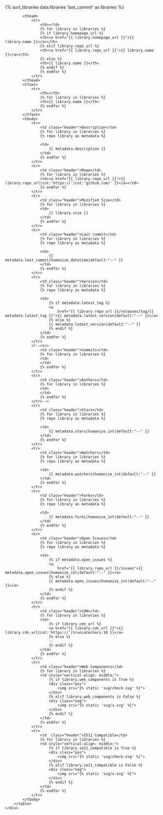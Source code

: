 <section class="section">
    <div class="table-container">
        <table class="table">
            {% sort_libraries data.libraries 'last_commit' as libraries %}

            <thead>
                <tr>
                    <td></td>
                    {% for library in libraries %}
                    {% if library.homepage_url %}
                    <th><a href="{{ library.homepage_url }}">{{ library.name }}</a></th>
                    {% elif library.repo_url %}
                    <th><a href="{{ library.repo_url }}">{{ library.name }}</a></th>
                    {% else %}
                    <th>{{ library.name }}</th>
                    {% endif %}
                    {% endfor %}
                </tr>
            </thead>
            <tfoot>
                <tr>
                    <th></th>
                    {% for library in libraries %}
                    <th>{{ library.name }}</th>
                    {% endfor %}
                </tr>
            </tfoot>
            <tbody>
                <tr>
                    <td class="header">Description</td>
                    {% for library in libraries %}
                    {% repo library as metadata %}
                    
                    <td>
                        {{ metadata.description }}
                    </td>
                    {% endfor %}
                </tr>
                <tr>
                    <td class="header">Repo</td>
                    {% for library in libraries %}
                    <td><a href="{{ library.repo_url }}">{{ library.repo_url|cut:'https://'|cut:'github.com/' }}</a></td>
                    {% endfor %}
                </tr>
                <tr>
                    <td class="header">Minified Size</td>
                    {% for library in libraries %}
                    <td>
                        {{ library.size }}
                    </td>
                    {% endfor %}
                </tr>
                <tr>
                    <td class="header">Last commit</td>
                    {% for library in libraries %}
                    {% repo library as metadata %}

                    <td>
                        {{ metadata.last_commit|humanize_datetime|default:"--" }}
                    </td>
                    {% endfor %}
                </tr>
                <tr>
                    <td class="header">Version</td>
                    {% for library in libraries %}
                    {% repo library as metadata %}

                    <td>
                        {% if metadata.latest_tag %}
                        <a
                            href="{{ library.repo_url }}/releases/tag/{{ metadata.latest_tag }}">{{ metadata.latest_version|default:"--" }}</a>
                        {% else %}
                        {{ metadata.latest_version|default:"--" }}
                        {% endif %}
                    </td>
                    {% endfor %}
                </tr>
                <!--<tr>
                    <td class="header">Commits</td>
                    {% for library in libraries %}
                    <td>
                    </td>
                    {% endfor %}
                </tr>
                <tr>
                    <td class="header">Authors</td>
                    {% for library in libraries %}
                    <td>
                    </td>
                    {% endfor %}
                </tr>-->
                <tr>
                    <td class="header">Stars</td>
                    {% for library in libraries %}
                    {% repo library as metadata %}

                    <td>
                        {{ metadata.stars|humanize_int|default:"--" }}
                    </td>
                    {% endfor %}
                </tr>
                <tr>
                    <td class="header">Watchers</td>
                    {% for library in libraries %}
                    {% repo library as metadata %}

                    <td>
                        {{ metadata.watchers|humanize_int|default:"--" }}
                    </td>
                    {% endfor %}
                </tr>
                <tr>
                    <td class="header">Forks</td>
                    {% for library in libraries %}
                    {% repo library as metadata %}

                    <td>
                        {{ metadata.forks|humanize_int|default:"--" }}
                    </td>
                    {% endfor %}
                </tr>
                <tr>
                    <td class="header">Open Issues</td>
                    {% for library in libraries %}
                    {% repo library as metadata %}

                    <td>
                        {% if metadata.open_issues %}
                        <a
                            href="{{ library.repo_url }}/issues">{{ metadata.open_issues|humanize_int|default:"--" }}</a>
                        {% else %}
                        {{ metadata.open_issues|humanize_int|default:"--" }}</a>
                        {% endif %}
                    </td>
                    {% endfor %}
                </tr>
                <tr>
                    <td class="header">CDN</td>
                    {% for library in libraries %}
                    <td>
                        {% if library.cdn_url %}
                        <a href="{{ library.cdn_url }}">{{ library.cdn_url|cut:'https://'|truncatechars:10 }}</a>
                        {% else %}
                        --
                        {% endif %}
                    </td>
                    {% endfor %}
                </tr>
                <tr>
                    <td class="header">Web Components</td>
                    {% for library in libraries %}
                    <td style="vertical-align: middle;">
                        {% if library.web_components is True %}
                        <div class="pos">
                            <img src="{% static 'svg/check.svg' %}">
                        </div>
                        {% elif library.web_components is False %}
                        <div class="neg">
                            <img src="{% static 'svg/x.svg' %}">
                        </div>
                        {% endif %}
                    </td>
                    {% endfor %}
                </tr>
                <tr>
                    <td  class="header">IE11 Compatible</td>
                    {% for library in libraries %}
                    <td style="vertical-align: middle;">
                        {% if library.ie11_compatible is True %}
                        <div class="pos">
                            <img src="{% static 'svg/check.svg' %}">
                        </div>
                        {% elif library.ie11_compatible is False %}
                        <div class="neg">
                            <img src="{% static 'svg/x.svg' %}">
                        </div>
                        {% endif %}
                    </td>
                    {% endfor %}
                </tr>
            </tbody>
        </table>
    </div>
</section>